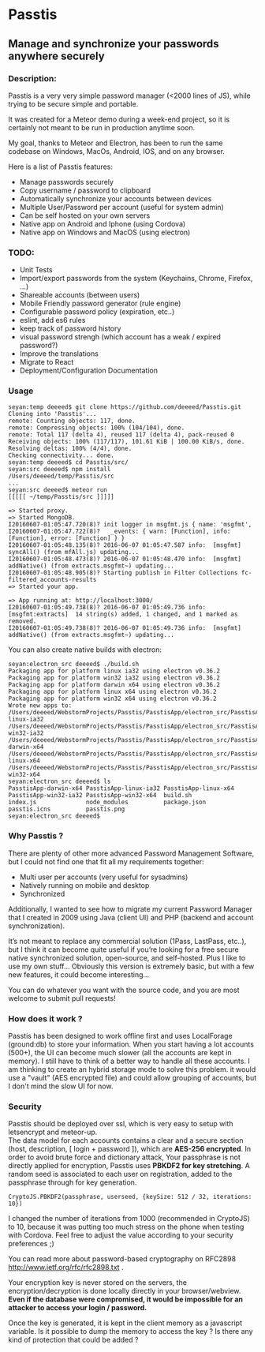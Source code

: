 # Passtis 
## Manage and synchronize your passwords anywhere securely

### Description:
Passtis is a very very simple password manager (<2000 lines of JS), while trying to be secure simple and portable.

It was created for a Meteor demo during a week-end project, so it is certainly not meant to be run in production anytime soon.

My goal, thanks to Meteor and Electron, has been to run the same codebase on Windows, MacOs, Android, IOS, and on any browser. 

Here is a list of Passtis features:

- Manage passwords securely
- Copy username / password to clipboard
- Automatically synchronize your accounts between devices
- Multiple User/Password per account (useful for system admin)
- Can be self hosted on your own servers
- Native app on Android and Iphone (using Cordova)
- Native app on Windows and MacOS (using electron)

### TODO:
- Unit Tests
- Import/export passwords from the system (Keychains, Chrome, Firefox, ...) 
- Shareable accounts (between users)
- Mobile Friendly password generator (rule engine)
- Configurable password policy (expiration, etc..)
- eslint, add es6 rules
- keep track of password history
- visual password strengh (which account has a weak / expired password?) 
- Improve the translations
- Migrate to React
- Deployment/Configuration Documentation

### Usage


```
seyan:temp deeeed$ git clone https://github.com/deeeed/Passtis.git
Cloning into 'Passtis'...
remote: Counting objects: 117, done.
remote: Compressing objects: 100% (104/104), done.
remote: Total 117 (delta 4), reused 117 (delta 4), pack-reused 0
Receiving objects: 100% (117/117), 101.61 KiB | 100.00 KiB/s, done.
Resolving deltas: 100% (4/4), done.
Checking connectivity... done.
seyan:temp deeeed$ cd Passtis/src/
seyan:src deeeed$ npm install
/Users/deeeed/temp/Passtis/src
...
seyan:src deeeed$ meteor run
[[[[[ ~/temp/Passtis/src ]]]]]

=> Started proxy.
=> Started MongoDB.
I20160607-01:05:47.720(8)? init logger in msgfmt.js { name: 'msgfmt',
I20160607-01:05:47.722(8)?   _events: { warn: [Function], info: [Function], error: [Function] } }
I20160607-01:05:48.135(8)? 2016-06-07 01:05:47.587 info:  [msgfmt]  syncAll() (from mfAll.js) updating...
I20160607-01:05:48.473(8)? 2016-06-07 01:05:48.470 info:  [msgfmt]  addNative() (from extracts.msgfmt~) updating...
I20160607-01:05:48.905(8)? Starting publish in Filter Collections fc-filtered_accounts-results
=> Started your app.

=> App running at: http://localhost:3000/
I20160607-01:05:49.738(8)? 2016-06-07 01:05:49.736 info:  [msgfmt:extracts]  14 string(s) added, 1 changed, and 1 marked as removed.
I20160607-01:05:49.738(8)? 2016-06-07 01:05:49.736 info:  [msgfmt]  addNative() (from extracts.msgfmt~) updating...
```

You can also create native builds with electron:

```
seyan:electron_src deeeed$ ./build.sh
Packaging app for platform linux ia32 using electron v0.36.2
Packaging app for platform win32 ia32 using electron v0.36.2
Packaging app for platform darwin x64 using electron v0.36.2
Packaging app for platform linux x64 using electron v0.36.2
Packaging app for platform win32 x64 using electron v0.36.2
Wrote new apps to:
/Users/deeeed/WebstormProjects/Passtis/PasstisApp/electron_src/PasstisApp-linux-ia32
/Users/deeeed/WebstormProjects/Passtis/PasstisApp/electron_src/PasstisApp-win32-ia32
/Users/deeeed/WebstormProjects/Passtis/PasstisApp/electron_src/PasstisApp-darwin-x64
/Users/deeeed/WebstormProjects/Passtis/PasstisApp/electron_src/PasstisApp-linux-x64
/Users/deeeed/WebstormProjects/Passtis/PasstisApp/electron_src/PasstisApp-win32-x64
seyan:electron_src deeeed$ ls
PasstisApp-darwin-x64 PasstisApp-linux-ia32 PasstisApp-linux-x64  PasstisApp-win32-ia32 PasstisApp-win32-x64  build.sh              index.js              node_modules          package.json          passtis.icns          passtis.png
seyan:electron_src deeeed$ 
```

### Why Passtis ?
There are plenty of other more advanced Password Management Software, but I could not find one that fit all my requirements together:

- Multi user per accounts (very useful for sysadmins)
- Natively running on mobile and desktop
- Synchronized

Additionally, I wanted to see how to migrate my current Password Manager that I created in 2009 using Java (client UI) and PHP (backend and account synchronization).

It’s not meant to replace any commercial solution (1Pass, LastPass, etc..), but I think it can become quite useful if you’re looking for a free secure native synchronized solution, open-source, and self-hosted. Plus I like to use my own stuff...
Obviously this version is extremely basic, but with a few new features, it could become interesting...

You can do whatever you want with the source code, and you are most welcome to submit pull requests! 

### How does it work ?
Passtis has been designed to work offline first and uses LocalForage (ground:db) to store your information.
When you start having a lot accounts (500+), the UI can become much slower (all the accounts are kept in memory). 
I still have to think of a better way to handle all these accounts. I am thinking to create an hybrid storage mode to solve this problem. 
it would use a "vault" (AES encrypted file) and could allow grouping of accounts, but I don't mind the slow UI for now.


### Security
Passtis should be deployed over ssl, which is very easy to setup with letsencrypt and meteor-up.  
The data model for each accounts contains a clear and a secure section (host, description, [ login + password ]), which are **AES-256 encrypted**.
In order to avoid brute force and dictionary attack, Your passphrase is not directly applied for encryption, Passtis uses **PBKDF2 for key stretching**.
A random seed is associated to each user on registration, added to the passphrase through for key generation.

```CryptoJS.PBKDF2(passphrase, userseed, {keySize: 512 / 32, iterations: 10})``` 

I changed the number of iterations from 1000 (recommended in CryptoJS) to 10, because it was putting too much stress on the phone when testing with Cordova.
Feel free to adjust the value according to your security preferences ;)

You can read more about password-based cryptography on RFC2898  http://www.ietf.org/rfc/rfc2898.txt .

Your encryption key is never stored on the servers, the encryption/decryption is done locally directly in your browser/webview.
**Even if the database were compromised, it would be impossible for an attacker to access your login / password.**

Once the key is generated, it is kept in the client memory as a javascript variable. Is it possible to dump the memory to access the key ?
Is there any kind of protection that could be added ? 

